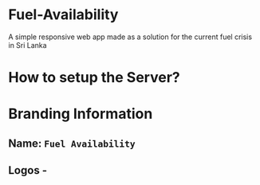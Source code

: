 # Fuel-Availability

A simple responsive web app made as a solution for the current fuel crisis in Sri Lanka

# How to setup the Server?

# Branding Information

## Name: `Fuel Availability`

## Logos -
